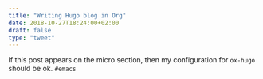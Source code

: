 ```yaml
---
title: "Writing Hugo blog in Org"
date: 2018-10-27T18:24:00+02:00
draft: false
type: "tweet"
---
```


If this post appears on the micro section, then my configuration for `ox-hugo` should be ok. `#emacs`
